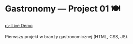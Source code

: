 # Gastronomy — Project 01 🍽️

[👉 Live Demo](https://kpkrol85.github.io/kp_code-portfolio/gastronomy/html-css-js/project-01/index.html)

Pierwszy projekt w branży gastronomicznej (HTML, CSS, JS).
